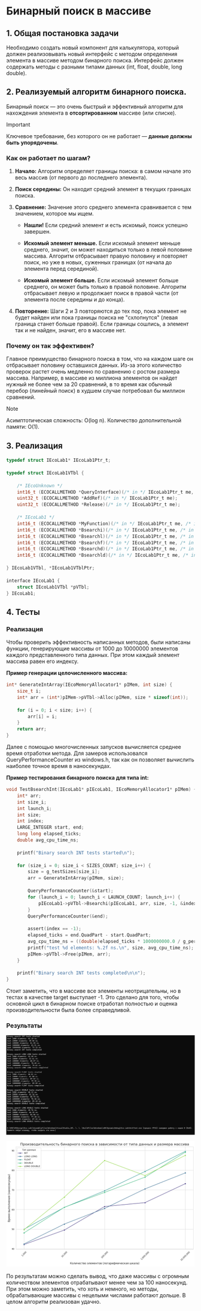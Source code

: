 # Бинарный поиск в массиве

## 1. Общая постановка задачи

Необходимо создать новый компонент для калькулятора, который должен
реализовывать новый интерфейс с методом определения элемента в массиве методом бинарного поиска. Интерфейс должен содержать методы с разными типами данных (int, float, double, long double).

## 2. Реализуемый алгоритм бинарного поиска.

Бинарный поиск — это очень быстрый и эффективный алгоритм для нахождения элемента в **отсортированном** массиве (или списке). 

> [!IMPORTANT]
Ключевое требование, без которого он не работает — **данные должны быть упорядочены**.

### Как он работает по шагам?

1. **Начало:** Алгоритм определяет границы поиска: в самом начале это весь массив (от первого до последнего элемента).
    
2. **Поиск середины:** Он находит средний элемент в текущих границах поиска.
    
3. **Сравнение:** Значение этого среднего элемента сравнивается с тем значением, которое мы ищем.
    
    - **Нашли!** Если средний элемент и есть искомый, поиск успешно завершен.
        
    - **Искомый элемент меньше.** Если искомый элемент меньше среднего, значит, он может находиться только в левой половине массива. Алгоритм отбрасывает правую половину и повторяет поиск, но уже в новых, суженных границах (от начала до элемента перед серединой).
        
    - **Искомый элемент больше.** Если искомый элемент больше среднего, он может быть только в правой половине. Алгоритм отбрасывает левую и продолжает поиск в правой части (от элемента после середины и до конца).
        
4. **Повторение:** Шаги 2 и 3 повторяются до тех пор, пока элемент не будет найден или пока границы поиска не "схлопнутся" (левая граница станет больше правой). Если границы сошлись, а элемент так и не найден, значит, его в массиве нет.
    

### Почему он так эффективен?

Главное преимущество бинарного поиска в том, что на каждом шаге он отбрасывает половину оставшихся данных. Из-за этого количество проверок растет очень медленно по сравнению с ростом размера массива. Например, в массиве из миллиона элементов он найдет нужный не более чем за 20 сравнений, в то время как обычный перебор (линейный поиск) в худшем случае потребовал бы миллион сравнений.

> [!NOTE] 
> Асимптотическая сложность: O(log n).
> Количество дополнительной памяти: O(1).

## 3. Реализация

```c
typedef struct IEcoLab1* IEcoLab1Ptr_t;

typedef struct IEcoLab1VTbl {

    /* IEcoUnknown */
    int16_t (ECOCALLMETHOD *QueryInterface)(/* in */ IEcoLab1Ptr_t me, /* in */ const UGUID* riid, /* out */ voidptr_t* ppv);
    uint32_t (ECOCALLMETHOD *AddRef)(/* in */ IEcoLab1Ptr_t me);
    uint32_t (ECOCALLMETHOD *Release)(/* in */ IEcoLab1Ptr_t me);

    /* IEcoLab1 */
	int16_t (ECOCALLMETHOD *MyFunction)(/* in */ IEcoLab1Ptr_t me, /* in */ char_t* Name, /* out */ char_t** CopyName);
	int16_t (ECOCALLMETHOD *Bsearchi)(/* in */ IEcoLab1Ptr_t me, /* in */ const int* arr, /* in */ const int n, /* in */ const int target, /* out */ int* index);
	int16_t (ECOCALLMETHOD *Bsearchl)(/* in */ IEcoLab1Ptr_t me, /* in */ const long long* arr, /* in */ const int n, /* in */ const long long target, /* out */ int* index);
	int16_t (ECOCALLMETHOD *Bsearchf)(/* in */ IEcoLab1Ptr_t me, /* in */ const float* arr, /* in */ const int n, /* in */ const float target, /* out */ int* index);
	int16_t (ECOCALLMETHOD *Bsearchd)(/* in */ IEcoLab1Ptr_t me, /* in */ const double* arr, /* in */ const int n, /* in */ const double target, /* out */ int* index);
	int16_t (ECOCALLMETHOD *Bsearchld)(/* in */ IEcoLab1Ptr_t me, /* in */ const long double* arr, /* in */ const int n, /* in */ const long double target, /* out */ int* index);

} IEcoLab1VTbl, *IEcoLab1VTblPtr;

interface IEcoLab1 {
    struct IEcoLab1VTbl *pVTbl;
} IEcoLab1;
```

## 4. Тесты

### Реализация

Чтобы проверить эффективность написанных методов, были написаны функции, генерирующие массивы от 1000 до 10000000 элементов каждого представленного типа данных. При этом каждый элемент массива равен его индексу.

**Пример генерации целочисленного массива:**
```c
int* GenerateIntArray(IEcoMemoryAllocator1* pIMem, int size) {
    size_t i;
    int* arr = (int*)pIMem->pVTbl->Alloc(pIMem, size * sizeof(int));

    for (i = 0; i < size; i++) {
        arr[i] = i;
    }
    return arr;
}
```

Далее с помощью многочисленных запусков вычисляется среднее время отработки метода. Для замеров использовался QueryPerformanceCounter из windows.h, так как он позволяет вычислить наиболее точное время в наносекундах.

**Пример тестирования бинарного поиска для типа int:**
```c
void TestBsearchInt(IEcoLab1* pIEcoLab1, IEcoMemoryAllocator1* pIMem) {
    int* arr;
    int size_i;
    int launch_i;
    int size;
    int index;
    LARGE_INTEGER start, end;
    long long elapsed_ticks;
    double avg_cpu_time_ns;

    printf("Binary search INT tests started\n");

    for (size_i = 0; size_i < SIZES_COUNT; size_i++) {
        size = g_testSizes[size_i];
        arr = GenerateIntArray(pIMem, size);

        QueryPerformanceCounter(&start);
        for (launch_i = 0; launch_i < LAUNCH_COUNT; launch_i++) {
            pIEcoLab1->pVTbl->Bsearchi(pIEcoLab1, arr, size, -1, &index);
        }
        QueryPerformanceCounter(&end);

        assert(index == -1);
        elapsed_ticks = end.QuadPart - start.QuadPart;
        avg_cpu_time_ns = ((double)elapsed_ticks * 1000000000.0 / g_performanceFrequency.QuadPart) / LAUNCH_COUNT;
        printf("test %d elements: %.2f ns.\n", size, avg_cpu_time_ns);
        pIMem->pVTbl->Free(pIMem, arr);
    }

    printf("Binary search INT tests completed\n\n");
}
```

Стоит заметить, что в массиве все элементы неотрицательны, но в тестах в качестве target выступает -1. Это сделано для того, чтобы основной цикл в бинарном поиске отработал полностью и оценка производительности была более справедливой.

### Результаты

![Terminal](https://github.com/VladZF/Eco.Lab1/blob/master/Pictures/Terminal.png)

![Charts](https://github.com/VladZF/Eco.Lab1/blob/master/Pictures/Charts.png)

По результатам можно сделать вывод, что даже массивы с огромным количеством элементов отрабатывают менее чем за 100 наносекунд. При этом можно заметить, что хоть и немного, но методы, обрабатывающие массивы с нецелыми числами работают дольше. В целом алгоритм реализован удачно. 